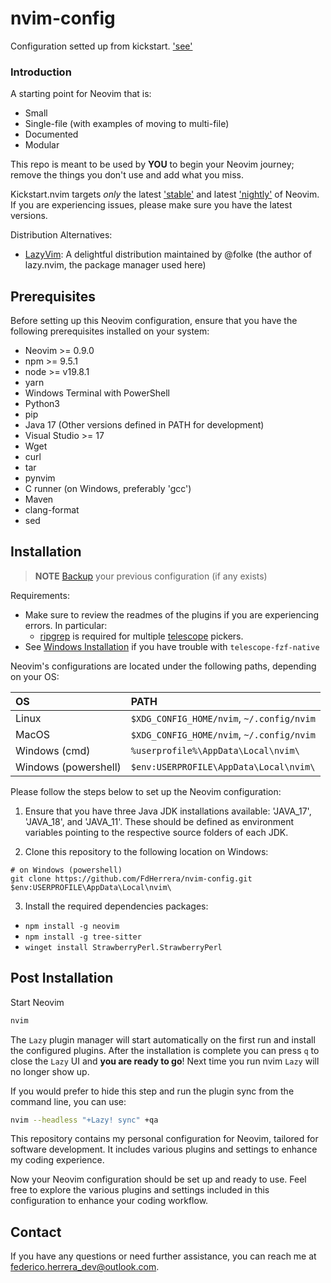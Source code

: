 # nvim-config

Configuration setted up from kickstart. ['see'](https://github.com/nvim-lua/kickstart.nvim)

### Introduction

A starting point for Neovim that is:

* Small
* Single-file (with examples of moving to multi-file)
* Documented
* Modular

This repo is meant to be used by **YOU** to begin your Neovim journey; remove the things you don't use and add what you miss.

Kickstart.nvim targets *only* the latest ['stable'](https://github.com/neovim/neovim/releases/tag/stable) and latest ['nightly'](https://github.com/neovim/neovim/releases/tag/nightly) of Neovim. If you are experiencing issues, please make sure you have the latest versions.

Distribution Alternatives:
- [LazyVim](https://www.lazyvim.org/): A delightful distribution maintained by @folke (the author of lazy.nvim, the package manager used here)

## Prerequisites

Before setting up this Neovim configuration, ensure that you have the following prerequisites installed on your system:

- Neovim >= 0.9.0
- npm >= 9.5.1
- node >= v19.8.1
- yarn
- Windows Terminal with PowerShell
- Python3
- pip
- Java 17 (Other versions defined in PATH for development)
- Visual Studio >= 17
- Wget
- curl
- tar
- pynvim
- C runner (on Windows, preferably 'gcc')
- Maven
- clang-format
- sed


## Installation

> **NOTE** 
> [Backup](#FAQ) your previous configuration (if any exists)

Requirements:
* Make sure to review the readmes of the plugins if you are experiencing errors. In particular:
  * [ripgrep](https://github.com/BurntSushi/ripgrep#installation) is required for multiple [telescope](https://github.com/nvim-telescope/telescope.nvim#suggested-dependencies) pickers.
* See [Windows Installation](#Windows-Installation) if you have trouble with `telescope-fzf-native`

Neovim's configurations are located under the following paths, depending on your OS:

| OS | PATH |
| :- | :--- |
| Linux | `$XDG_CONFIG_HOME/nvim`, `~/.config/nvim` |
| MacOS | `$XDG_CONFIG_HOME/nvim`, `~/.config/nvim` |
| Windows (cmd)| `%userprofile%\AppData\Local\nvim\` |
| Windows (powershell)| `$env:USERPROFILE\AppData\Local\nvim\` |

Please follow the steps below to set up the Neovim configuration:

1. Ensure that you have three Java JDK installations available: 'JAVA_17', 'JAVA_18', and 'JAVA_11'. These should be defined as environment variables pointing to the respective source folders of each JDK.

2. Clone this repository to the following location on Windows: 
```
# on Windows (powershell)
git clone https://github.com/FdHerrera/nvim-config.git $env:USERPROFILE\AppData\Local\nvim\ 

```
3. Install the required dependencies packages:
- `npm install -g neovim`
- `npm install -g tree-sitter`
- `winget install StrawberryPerl.StrawberryPerl`

## Post Installation

Start Neovim

```sh
nvim
```

The `Lazy` plugin manager will start automatically on the first run and install the configured plugins. After the installation is complete you can press `q` to close the `Lazy` UI and **you are ready to go**! Next time you run nvim `Lazy` will no longer show up.

If you would prefer to hide this step and run the plugin sync from the command line, you can use:

```sh
nvim --headless "+Lazy! sync" +qa
```

This repository contains my personal configuration for Neovim, tailored for software development. It includes various plugins and settings to enhance my coding experience.


Now your Neovim configuration should be set up and ready to use. Feel free to explore the various plugins and settings included in this configuration to enhance your coding workflow.

## Contact

If you have any questions or need further assistance, you can reach me at [federico.herrera_dev@outlook.com](mailto:federico.herrera_dev@outlook.com).
